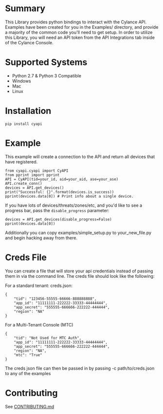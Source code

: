 # Summary

This Library provides python bindings to interact with the Cylance API. Examples have been created for you in the Examples/ directory, and provide a majority of the common code you'll need to get setup. In order to utilize this Library, you will need an API token from the API Integrations tab inside of the Cylance Console.

# Supported Systems
* Python 2.7 & Python 3 Compatible
* Windows
* Mac
* Linux

# Installation

```
pip install cyapi
```

# Example

This example will create a connection to the API and return all devices that have registered.

```
from cyapi.cyapi import CyAPI
from pprint import pprint
API = CyAPI(tid=your_id, aid=your_aid, ase=your_ase)
API.create_conn()
devices = API.get_devices()
print("Successful: {}".format(devices.is_success))
pprint(devices.data[0]) # Print info about a single device.
```

If you have lots of devices/threats/zones/etc, and you'd like to see a progress bar, pass the `disable_progress` parameter:

```
devices = API.get_devices(disable_progress=False)
pprint(devices.data[0])
```

Additionally you can copy examples/simple_setup.py to your_new_file.py and begin hacking away from there.

# Creds File

You can create a file that will store your api credentials instead of passing them in via the command line. The creds file should look like the following:

For a standard tenant:
creds.json:
```
{
    "tid": "123456-55555-66666-888888888",
    "app_id": "11111111-222222-33333-44444444",
    "app_secret": "555555-666666-222222-444444",
    "region": "NA"
}
```

For a Multi-Tenant Console (MTC)
```
{
    "tid": "Not Used for MTC Auth",
    "app_id": "11111111-222222-33333-44444444",
    "app_secret": "555555-666666-222222-444444",
    "region": "NA",
    "mtc": "True"
}
```
The creds json file can then be passed in by passing -c path/to/creds.json to any of the examples

# Contributing

See [CONTRIBUTING.md](CONTRIBUTING.md)
